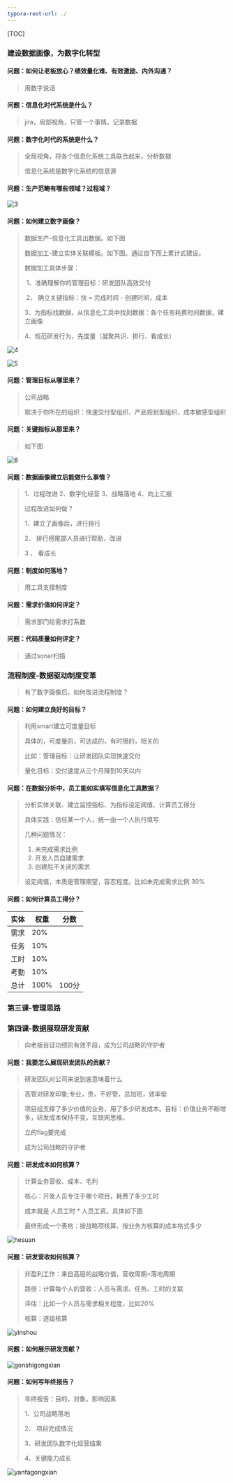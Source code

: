 ```yaml
---
typora-root-url: ./
---
```


[TOC]



### 建设数据画像，为数字化转型

#### 问题：如何让老板放心？绩效量化难、有效激励、内外沟通？

> 用数字说话

#### 问题：信息化时代系统是什么？

> jira，局部视角，只管一个事情。记录数据



#### 问题：数字化时代的系统是什么？

> 全局视角，将各个信息化系统工具联合起来，分析数据
>
> 信息化系统是数字化系统的信息源



#### 问题：生产范畴有哪些领域？过程域？

![3](/3.jpg)





#### 问题：如何建立数字画像？

> 数据生产-信息化工具出数据。如下图
>
> 数据加工-建立实体关联模板。如下图。通过自下而上累计式建设。
>
> 数据加工具体步骤：
>
> ​	1、准确理解你的管理目标：研发团队高效交付
>
> ​    2、 确立关键指标：快 = 完成时间 - 创建时间，成本
>
> ​    3、为指标找数据，从信息化工具中找到数据：各个任务耗费时间数据，建立画像
>
>    4、规范研发行为，先度量（凝聚共识、排行、看成长）

![4](/4.jpg)

![5](/5.jpg)

#### 问题：管理目标从哪里来？

> 公司战略
>
> 取决于你所在的组织：快速交付型组织、产品规划型组织、成本敏感型组织

#### 问题：关键指标从那里来？

> 如下图

![6](/6.jpg)

#### 问题：数据画像建立后能做什么事情？

> 1、过程改进 2、数字化经营 3、战略落地 4、向上汇报
>
> 过程改进如何做？
>
> 1、建立了画像后，进行排行
>
> 2、 排行榜尾部人员进行帮助，改进
>
> 3 、 看成长



#### 问题：制度如何落地？

> 用工具支撑制度



#### 问题：需求价值如何评定？

> 需求部门给需求打系数



#### 问题：代码质量如何评定？

> 通过sonar扫描



### 流程制度-数据驱动制度变革

> 有了数字画像后，如何改进流程制度？



#### 问题：如何建立良好的目标？

> 利用smart建立可度量目标
>
> 具体的，可度量的，可达成的，有时限的，相关的
>
> 比如：管理目标：让研发团队实现快速交付
>
> 量化目标：交付速度从三个月降到10天以内



#### 问题：在数据分析中，员工能如实填写信息化工具数据？

> 分析实体关联、建立监控指标、为指标设定阈值、计算员工得分
>
> 具体实践：信任某一个人，统一由一个人执行填写
>
> 几种问题情况：
>
> 1. 未完成需求比例
> 2. 开发人员自建需求
> 3. 创建后不关闭的需求
>
> 设定阈值，本质是管理期望，容忍程度。比如未完成需求比例 30%



#### 问题：如何计算员工得分？

| 实体 | 权重 | 分数  |
| ---- | ---- | ----- |
| 需求 | 20%  |       |
| 任务 | 10%  |       |
| 工时 | 10%  |       |
| 考勤 | 10%  |       |
| 总计 | 100% | 100分 |



### 第三课-管理思路



### 第四课-数据展现研发贡献

> 向老板自证功绩的有效手段，成为公司战略的守护者

#### 问题：我要怎么展现研发团队的贡献？

> 研发团队对公司来说到底意味着什么

> 高管对研发印象;专业，贵，不好管，总加班，效率低
>
> 项目组支撑了多少价值的业务，用了多少研发成本。目标：价值业务不断增多，研发成本保持不变，互联网思维。
>
> 立的flag要完成
>
> 成为公司战略的守护者



#### 问题：研发成本如何核算？

> 计算业务营收、成本、毛利
>
> 核心：开发人员专注于哪个项目，耗费了多少工时
>
> 成本就是 人员工时 * 人员工资。具体如下图
>
> 最终形成一个表格：按战略项核算、按业务方核算的成本格式多少

![hesuan](/hesuan.jpg)

#### 问题：研发营收如何核算？

> 非盈利工作：来自高层的战略价值，营收周期=落地周期
>
> 路径：计算每个人的营收：人员与需求、任务、工时的关联
>
> 评估：比如一个人员与需求相关程度，比如20%
>
> 核算：逐级核算

![yinshou](/yinshou.jpg)

#### 问题：如何展示研发贡献？

![gonshigongxian](/gonshigongxian.jpg)



#### 问题：如何写年终报告？

> 年终报告：目的，对象，影响因素
>
> 1、公司战略落地
>
> 2、  项目完成情况
>
> 3、研发团队数字化经营结果
>
> 4、关键能力成长

![yanfagongxian](/yanfagongxian.jpg)